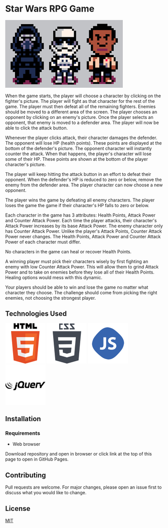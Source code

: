 # Star Wars RPG Game

<img src="https://github.com/kbwats/star-wars-rpg/blob/master/assets/images/darthVader.png"><img src="https://github.com/kbwats/star-wars-rpg/blob/master/assets/images/trooper.png"><img src="https://github.com/kbwats/star-wars-rpg/blob/master/assets/images/finn.png">

When the game starts, the player will choose a character by clicking on the fighter's picture. The player will fight as that character for the rest of the game. The player must then defeat all of the remaining fighters. Enemies should be moved to a different area of the screen. The player chooses an opponent by clicking on an enemy's picture.
Once the player selects an opponent, that enemy is moved to a defender area. The player will now be able to click the attack button.

Whenever the player clicks attack, their character damages the defender. The opponent will lose HP (health points). These points are displayed at the bottom of the defender's picture. 
The opponent character will instantly counter the attack. When that happens, the player's character will lose some of their HP. These points are shown at the bottom of the player character's picture. 

The player will keep hitting the attack button in an effort to defeat their opponent. When the defender's HP is reduced to zero or below, remove the enemy from the defender area. The player character can now choose a new opponent.

The player wins the game by defeating all enemy characters. The player loses the game the game if their character's HP falls to zero or below.

Each character in the game has 3 attributes: Health Points, Attack Power and Counter Attack Power. Each time the player attacks, their character's Attack Power increases by its base Attack Power. The enemy character only has Counter Attack Power. Unlike the player's Attack Points, Counter Attack Power never changes. The Health Points, Attack Power and Counter Attack Power of each character must differ.

No characters in the game can heal or recover Health Points. 

A winning player must pick their characters wisely by first fighting an enemy with low Counter Attack Power. This will allow them to grind Attack Power and to take on enemies before they lose all of their Health Points. Healing options would mess with this dynamic.

Your players should be able to win and lose the game no matter what character they choose. The challenge should come from picking the right enemies, not choosing the strongest player.

## Technologies Used

<img src="https://github.com/kbwats/ReadMe/blob/master/html.png"> <img src="https://github.com/kbwats/ReadMe/blob/master/css.png"> <img src="https://github.com/kbwats/ReadMe/blob/master/javascript.png"> <img src="https://github.com/kbwats/ReadMe/blob/master/jquery.png">

## Installation

### Requirements
* Web browser

Download repository and open in browser or click link at the top of this page to open in GitHub Pages.


## Contributing
Pull requests are welcome. For major changes, please open an issue first to discuss what you would like to change.



## License
[MIT](https://choosealicense.com/licenses/mit/)



